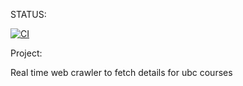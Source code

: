 STATUS:

[![CI](https://github.com/serajsas/Course_Fetcher/actions/workflows/node.js.yml/badge.svg?branch=rel)](https://github.com/serajsas/Course_Fetcher/actions/workflows/node.js.yml)

Project:

Real time web crawler to fetch details for ubc courses
